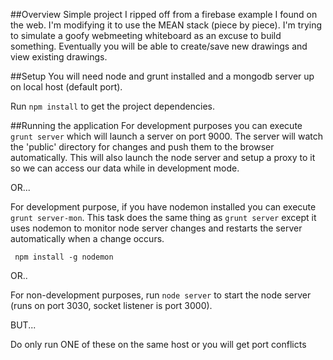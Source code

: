 ##Overview
Simple project I ripped off from a firebase example I found on the web. I'm modifying it to use the MEAN stack (piece by piece).
I'm trying to simulate a goofy webmeeting whiteboard as an excuse to build something.
Eventually you will be able to create/save new drawings and view existing drawings.

##Setup
You will need node and grunt installed and a mongodb server up on local host (default port).

Run ```npm install``` to get the project dependencies.

##Running the application
For development purposes you can execute ```grunt server``` which will launch a server on port 9000.
The server will watch the 'public' directory for changes and push them to the browser automatically.
This will also launch the node server and setup a proxy to it so we can access our data while in development mode.

OR...

For development purpose, if you have nodemon installed you can execute ```grunt server-mon```.
This task does the same thing as ```grunt server``` except it uses nodemon to monitor node server
changes and restarts the server automatically when a change occurs.

     npm install -g nodemon

OR..

For non-development purposes, run ```node server``` to start the node server (runs on port 3030, socket listener is port 3000).

BUT...

Do only run ONE of these on the same host or you will get port conflicts